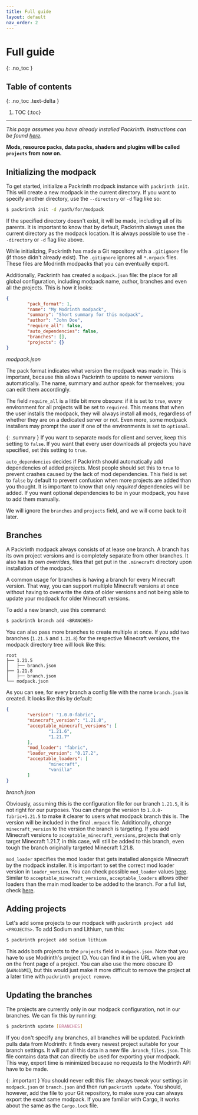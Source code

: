 ```yaml
---
title: Full guide
layout: default
nav_order: 2
---
```


# Full guide
{: .no_toc }

## Table of contents
{: .no_toc .text-delta }

1. TOC
{:toc}

---

_This page assumes you have already installed Packrinth.
Instructions can be found [here](https://thijzert123.github.io/packrinth/#installation)._

__Mods, resource packs, data packs, shaders and plugins will be called `projects` from now on.__

## Initializing the modpack
To get started, initialize a Packrinth modpack instance with `packrinth init`.
This will create a new modpack in the current directory.
If you want to specify another directory, use the `--directory` or `-d` flag like so:
```bash
$ packrinth init -d /path/for/modpack
```
If the specified directory doesn't exist, it will be made, including all of its parents.
It is important to know that by default, Packrinth always uses the current directory as the
modpack location. It is always possible to use the `--directory` or `-d` flag like above.

While initializing, Packrinth has made a Git repository with a `.gitignore` file
(if those didn't already exist). The `.gitignore` ignores all `*.mrpack` files. These files are
Modrinth modpacks that you can eventually export.

Additionally, Packrinth has created a `modpack.json` file: the place for all global configuration,
including modpack name, author, branches and even all the projects. This is how it looks:
```json
{
        "pack_format": 1,
        "name": "My Modrinth modpack",
        "summary": "Short summary for this modpack",
        "author": "John Doe",
        "require_all": false,
        "auto_dependencies": false,
        "branches": [],
        "projects": {}
}
```
_modpack.json_

The pack format indicates what version the modpack was made in. This is important, because
this allows Packrinth to update to newer versions automatically.
The name, summary and author speak for themselves; you can edit them accordingly.

The field `require_all` is a little bit more obscure: if it is set to `true`, every environment
for all projects will be set to `required`. This means that when the user installs the modpack,
they will always install all mods, regardless of whether they are on a dedicated server or not.
Even more, some modpack installers may prompt the user if one of the environments is set to
`optional`.

{: .summary }
If you want to separate mods for client and server, keep this
setting to `false`. If you want that every user downloads all projects you have specified, set
this setting to `true`.

`auto_dependencies` decides if Packrinth should automatically add dependencies of added projects.
Most people should set this to `true` to prevent crashes caused by the lack of mod dependencies.
This field is set to `false` by default to prevent confusion when more projects are added than
you thought. It is important to know that only _required_ dependencies will be added.
If you want optional dependencies to be in your modpack, you have to add them manually.

We will ignore the `branches` and `projects` field, and we will come back to it later.

## Branches
A Packrinth modpack always consists of at lease one branch. A branch has its own project versions and is completely
separate from other branches. It also has its own _overrides_, files that get put in the `.minecraft` directory
upon installation of the modpack.

A common usage for branches is having a branch for every Minecraft version. That way, you can support multiple
Minecraft versions at once without having to overwrite the data of older versions and not being able to update
your modpack for older Minecraft versions.

To add a new branch, use this command:
```bash
$ packrinth branch add <BRANCHES>
```
You can also pass more branches to create multiple at once. If you add two branches (`1.21.5` and `1.21.8`)
for the respective Minecraft versions, the modpack directory tree will look like this:
```
root
├── 1.21.5
│   ├── branch.json
├── 1.21.8
│   ├── branch.json
└── modpack.json
```
As you can see, for every branch a config file with the name `branch.json` is created. It looks like this by default:
```json
{
        "version": "1.0.0-fabric",
        "minecraft_version": "1.21.8",
        "acceptable_minecraft_versions": [
                "1.21.6",
                "1.21.7"
        ],
        "mod_loader": "fabric",
        "loader_version": "0.17.2",
        "acceptable_loaders": [
                "minecraft",
                "vanilla"
        ]
}
```
_branch.json_

Obviously, assuming this is the configuration file for our branch `1.21.5`, it is not right for our purposes.
You can change the version to `1.0.0-fabric+1.21.5` to make it clearer to users what modpack branch this is.
The version will be included in the final `.mrpack` file. Additionally, change `minecraft_version` to the version
the branch is targeting. If you add Minecraft versions to `acceptable_minecraft_versions`, projects that
only target Minecraft 1.21.7, in this case, will still be added to this branch, even tough the branch originally targeted
Minecraft 1.21.8.

`mod_loader` specifies the mod loader that gets installed alongside Minecraft by the modpack installer. It is important
to set the correct mod loader version in `loader_version`. You can check possible `mod_loader` values [here](loaders.html#main-mod-loader).
Similar to `acceptable_minecraft_versions`, `acceptable_loaders` allows other loaders than the main mod loader
to be added to the branch. For a full list, check [here](loaders.html#other-loaders).

## Adding projects
Let's add some projects to our modpack with `packrinth project add <PROJECTS>`. To add Sodium and Lithium, run this:
```bash
$ packrinth project add sodium lithium
```
This adds both projects to the `projects` field in `modpack.json`. Note that you have to use Modrinth's project ID.
You can find it in the URL when you are on the front page of a project. You can also use the more obscure ID (`AANobbMI`),
but this would just make it more difficult to remove the project at a later time with `packrinth project remove`.

## Updating the branches
The projects are currently only in our modpack configuration, not in our branches. We can fix this by running:
```bash
$ packrinth update [BRANCHES]
```
If you don't specify any branches, all branches will be updated. Packrinth pulls data from Modrinth: it finds every
newest project suitable for your branch settings. It will put all this data in a new file `.branch_files.json`.
This file contains data that can directly be used for exporting your modpack. This way, export time is minimized
because no requests to the Modrinth API have to be made.

{: .important }
You should never edit this file: always tweak your settings
in `modpack.json` or `branch.json` and then run `packrinth update`. You should, however, add the file to your Git
repository, to make sure you can always export the exact same modpack. If you are familiar with Cargo, it works
about the same as the `Cargo.lock` file.